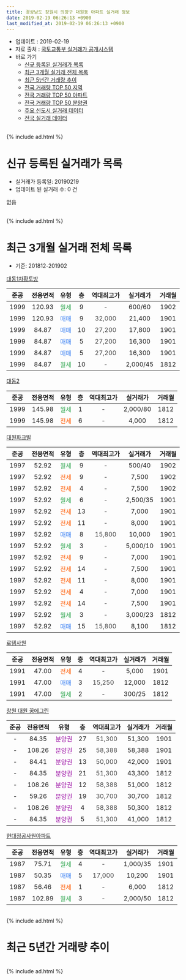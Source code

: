 ```yaml
---
title: 경상남도 창원시 의창구 대원동 아파트 실거래 정보
date: 2019-02-19 06:26:13 +0900
last_modified_at: 2019-02-19 06:26:13 +0900
---
```


* 업데이트 : 2019-02-19
* 자료 출처 : [국토교통부 실거래가 공개시스템](http://rt.molit.go.kr)
* 바로 가기
    * [신규 등록된 실거래가 목록](#신규-등록된-실거래가-목록)
    * [최근 3개월 실거래 전체 목록](#최근-3개월-실거래-전체-목록)
    * [최근 5년간 거래량 추이](#최근-5년간-거래량-추이)
    * [전국 거래량 TOP 50 지역](https://inasie.github.io/apt-trade-info/최근-3개월-전국에서-가장-거래가-많이-발생한-지역)
    * [전국 거래량 TOP 50 아파트](https://inasie.github.io/apt-trade-info/최근-3개월-전국에서-가장-거래가-많이-발생한-아파트)
    * [전국 거래량 TOP 50 분양권](https://inasie.github.io/apt-trade-info/최근-3개월-전국에서-가장-거래가-많이-발생한-분양권)
    * [주요 신도시 실거래 데이터](https://inasie.github.io/apt-trade-info/주요-신도시)
    * [전국 실거래 데이터](https://inasie.github.io/apt-trade-info/전국)
<br>
{% include ad.html %}
<br>

# 신규 등록된 실거래가 목록
* 실거래가 등록일: 20190219
* 업데이트 된 실거래 수: 0 건

없음

<br>
{% include ad.html %}
<br>

# 최근 3개월 실거래 전체 목록
* 기준: 201812-201902


[대동1차황토방](https://search.naver.com/search.naver?query=%EA%B2%BD%EC%83%81%EB%82%A8%EB%8F%84+%EC%B0%BD%EC%9B%90%EC%8B%9C+%EC%9D%98%EC%B0%BD%EA%B5%AC+%EB%8C%80%EC%9B%90%EB%8F%99+%EB%8C%80%EB%8F%991%EC%B0%A8%ED%99%A9%ED%86%A0%EB%B0%A9)

|준공|전용면적|유형|층|역대최고가|실거래가|거래월|
|:---:|:---:|:---:|:---:|:---:|:---:|:---:|
|1999|120.93|<span style="color:#34a853">월세</span>|9|<span style="color:#444444">-</span>|600/60|1902|
|1999|120.93|<span style="color:#4285f3">매매</span>|9|<span style="color:#444444">32,000</span>|21,400|1901|
|1999|84.87|<span style="color:#4285f3">매매</span>|10|<span style="color:#444444">27,200</span>|17,800|1901|
|1999|84.87|<span style="color:#4285f3">매매</span>|5|<span style="color:#444444">27,200</span>|16,300|1901|
|1999|84.87|<span style="color:#4285f3">매매</span>|5|<span style="color:#444444">27,200</span>|16,300|1901|
|1999|84.87|<span style="color:#34a853">월세</span>|10|<span style="color:#444444">-</span>|2,000/45|1812|

[대동2](https://search.naver.com/search.naver?query=%EA%B2%BD%EC%83%81%EB%82%A8%EB%8F%84+%EC%B0%BD%EC%9B%90%EC%8B%9C+%EC%9D%98%EC%B0%BD%EA%B5%AC+%EB%8C%80%EC%9B%90%EB%8F%99+%EB%8C%80%EB%8F%992)

|준공|전용면적|유형|층|역대최고가|실거래가|거래월|
|:---:|:---:|:---:|:---:|:---:|:---:|:---:|
|1999|145.98|<span style="color:#34a853">월세</span>|1|<span style="color:#444444">-</span>|2,000/80|1812|
|1999|145.98|<span style="color:#ff5a00">전세</span>|6|<span style="color:#444444">-</span>|4,000|1812|

[대원파크빌](https://search.naver.com/search.naver?query=%EA%B2%BD%EC%83%81%EB%82%A8%EB%8F%84+%EC%B0%BD%EC%9B%90%EC%8B%9C+%EC%9D%98%EC%B0%BD%EA%B5%AC+%EB%8C%80%EC%9B%90%EB%8F%99+%EB%8C%80%EC%9B%90%ED%8C%8C%ED%81%AC%EB%B9%8C)

|준공|전용면적|유형|층|역대최고가|실거래가|거래월|
|:---:|:---:|:---:|:---:|:---:|:---:|:---:|
|1997|52.92|<span style="color:#34a853">월세</span>|9|<span style="color:#444444">-</span>|500/40|1902|
|1997|52.92|<span style="color:#ff5a00">전세</span>|9|<span style="color:#444444">-</span>|7,500|1902|
|1997|52.92|<span style="color:#ff5a00">전세</span>|4|<span style="color:#444444">-</span>|7,500|1902|
|1997|52.92|<span style="color:#34a853">월세</span>|6|<span style="color:#444444">-</span>|2,500/35|1901|
|1997|52.92|<span style="color:#ff5a00">전세</span>|13|<span style="color:#444444">-</span>|7,000|1901|
|1997|52.92|<span style="color:#ff5a00">전세</span>|11|<span style="color:#444444">-</span>|8,000|1901|
|1997|52.92|<span style="color:#4285f3">매매</span>|8|<span style="color:#444444">15,800</span>|10,000|1901|
|1997|52.92|<span style="color:#34a853">월세</span>|3|<span style="color:#444444">-</span>|5,000/10|1901|
|1997|52.92|<span style="color:#ff5a00">전세</span>|9|<span style="color:#444444">-</span>|7,000|1901|
|1997|52.92|<span style="color:#ff5a00">전세</span>|14|<span style="color:#444444">-</span>|7,500|1901|
|1997|52.92|<span style="color:#ff5a00">전세</span>|11|<span style="color:#444444">-</span>|8,000|1901|
|1997|52.92|<span style="color:#ff5a00">전세</span>|4|<span style="color:#444444">-</span>|7,000|1901|
|1997|52.92|<span style="color:#ff5a00">전세</span>|14|<span style="color:#444444">-</span>|7,500|1901|
|1997|52.92|<span style="color:#34a853">월세</span>|3|<span style="color:#444444">-</span>|3,000/23|1812|
|1997|52.92|<span style="color:#4285f3">매매</span>|15|<span style="color:#444444">15,800</span>|8,100|1812|

[로템사원](https://search.naver.com/search.naver?query=%EA%B2%BD%EC%83%81%EB%82%A8%EB%8F%84+%EC%B0%BD%EC%9B%90%EC%8B%9C+%EC%9D%98%EC%B0%BD%EA%B5%AC+%EB%8C%80%EC%9B%90%EB%8F%99+%EB%A1%9C%ED%85%9C%EC%82%AC%EC%9B%90)

|준공|전용면적|유형|층|역대최고가|실거래가|거래월|
|:---:|:---:|:---:|:---:|:---:|:---:|:---:|
|1991|47.00|<span style="color:#ff5a00">전세</span>|4|<span style="color:#444444">-</span>|5,000|1901|
|1991|47.00|<span style="color:#4285f3">매매</span>|3|<span style="color:#444444">15,250</span>|12,000|1812|
|1991|47.00|<span style="color:#34a853">월세</span>|2|<span style="color:#444444">-</span>|300/25|1812|

[창원 대원 꿈에그린](https://search.naver.com/search.naver?query=%EA%B2%BD%EC%83%81%EB%82%A8%EB%8F%84+%EC%B0%BD%EC%9B%90%EC%8B%9C+%EC%9D%98%EC%B0%BD%EA%B5%AC+%EB%8C%80%EC%9B%90%EB%8F%99+%EC%B0%BD%EC%9B%90+%EB%8C%80%EC%9B%90+%EA%BF%88%EC%97%90%EA%B7%B8%EB%A6%B0)

|준공|전용면적|유형|층|역대최고가|실거래가|거래월|
|:---:|:---:|:---:|:---:|:---:|:---:|:---:|
|-|84.35|<span style="color:#9C11A5">분양권</span>|27|<span style="color:#444444">51,300</span>|51,300|1901|
|-|108.26|<span style="color:#9C11A5">분양권</span>|25|<span style="color:#444444">58,388</span>|58,388|1901|
|-|84.41|<span style="color:#9C11A5">분양권</span>|13|<span style="color:#444444">50,000</span>|42,000|1901|
|-|84.35|<span style="color:#9C11A5">분양권</span>|21|<span style="color:#444444">51,300</span>|43,300|1812|
|-|108.26|<span style="color:#9C11A5">분양권</span>|12|<span style="color:#444444">58,388</span>|51,000|1812|
|-|59.26|<span style="color:#9C11A5">분양권</span>|19|<span style="color:#444444">30,700</span>|30,700|1812|
|-|108.26|<span style="color:#9C11A5">분양권</span>|4|<span style="color:#444444">58,388</span>|50,300|1812|
|-|84.35|<span style="color:#9C11A5">분양권</span>|5|<span style="color:#444444">51,300</span>|41,000|1812|

[현대정공사원아파트](https://search.naver.com/search.naver?query=%EA%B2%BD%EC%83%81%EB%82%A8%EB%8F%84+%EC%B0%BD%EC%9B%90%EC%8B%9C+%EC%9D%98%EC%B0%BD%EA%B5%AC+%EB%8C%80%EC%9B%90%EB%8F%99+%ED%98%84%EB%8C%80%EC%A0%95%EA%B3%B5%EC%82%AC%EC%9B%90%EC%95%84%ED%8C%8C%ED%8A%B8)

|준공|전용면적|유형|층|역대최고가|실거래가|거래월|
|:---:|:---:|:---:|:---:|:---:|:---:|:---:|
|1987|75.71|<span style="color:#34a853">월세</span>|4|<span style="color:#444444">-</span>|1,000/35|1901|
|1987|50.35|<span style="color:#4285f3">매매</span>|5|<span style="color:#444444">17,000</span>|10,200|1901|
|1987|56.46|<span style="color:#ff5a00">전세</span>|1|<span style="color:#444444">-</span>|6,000|1812|
|1987|102.89|<span style="color:#34a853">월세</span>|3|<span style="color:#444444">-</span>|2,000/50|1812|


<br>
{% include ad.html %}
<br>

# 최근 5년간 거래량 추이


<div style="width:100%;">
    <canvas id="deal_progress" height="200"></canvas>
</div>

<script>
new Chart(document.getElementById("deal_progress"), {
    type: 'line',
    data: {
        labels: ['201402','201403','201404','201405','201406','201407','201408','201409','201410','201411','201412','201501','201502','201503','201504','201505','201506','201507','201508','201509','201510','201511','201512','201601','201602','201603','201604','201605','201606','201607','201608','201609','201610','201611','201612','201701','201702','201703','201704','201705','201706','201707','201708','201709','201710','201711','201712','201801','201802','201803','201804','201805','201806','201807','201808','201809','201810','201811','201812','201901','201902'],
        datasets: [{
            label: '매매',
            pointRadius: 1,
            data: [27, 28, 19, 11, 18, 24, 21, 43, 68, 23, 26, 24, 41, 67, 38, 35, 26, 18, 8, 16, 11, 12, 4, 6, 3, 1, 9, 6, 1, 7, 6, 6, 16, 8, 8, 10, 6, 6, 5, 3, 6, 5, 2, 7, 4, 3, 4, 6, 8, 6, 9, 10, 2, 4, 9, 10, 46, 19, 7, 9, 0],
            borderColor: "rgba(255, 201, 14, 1)",
            backgroundColor: "rgba(255, 201, 14, 0.5)",
            fill: false,
            lineTension: 0
        },{
            label: '전월세',
            pointRadius: 1,
            data: [21, 37, 27, 17, 11, 16, 22, 10, 31, 24, 16, 25, 13, 25, 18, 12, 4, 3, 2, 2, 5, 3, 6, 6, 3, 13, 7, 7, 3, 3, 5, 7, 9, 7, 15, 15, 16, 9, 7, 4, 7, 3, 3, 4, 5, 4, 3, 7, 12, 11, 9, 4, 2, 4, 3, 2, 10, 7, 7, 11, 4],
            borderColor: "rgba(0, 141, 185, 1)",
            backgroundColor: "rgba(0, 141, 185, 0.5)",
            fill: false,
            lineTension: 0
        }
        ]
    },
    options: {
        responsive: true,
        title: {
            display: false
        },
        tooltips: {
            mode: 'index',
            intersect: false
        },
        hover: {
            mode: 'nearest',
            intersect: true
        },
        scales: {
            xAxes: [{
                display: true,
                scaleLabel: {
                    display: true,
                    labelString: '년/월'
                }
            }],
            yAxes: [{
                display: true,
                ticks: {
                    suggestedMin: 0,
                },
                scaleLabel: {
                    display: true,
                    labelString: '실거래 수'
                }
            }]
        }
    }
});

</script>


<br>
{% include ad.html %}
<br>

